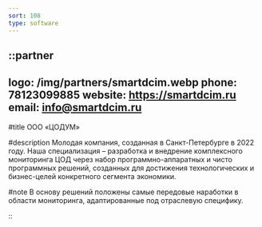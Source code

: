 ```yaml
---
sort: 108
type: software
---
```


::partner
---
logo: /img/partners/smartdcim.webp
phone: 78123099885
website: https://smartdcim.ru
email: info@smartdcim.ru
---

#title
ООО «ЦОДУМ»

#description
Молодая компания, созданная в Санкт-Петербурге в 2022 году. Наша специализация – разработка и внедрение комплексного мониторинга ЦОД через набор программно-аппаратных и чисто программных решений, созданных для достижения технологических и бизнес-целей конкретного сегмента экономики.

#note
В основу решений положены самые передовые наработки в области мониторинга, адаптированные под отраслевую специфику.

::
